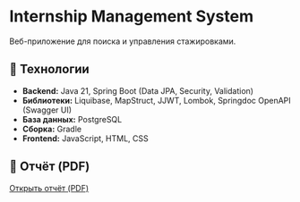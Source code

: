 # Internship Management System

Веб-приложение для поиска и управления стажировками.

## 🔧 Технологии
- **Backend:** Java 21, Spring Boot (Data JPA, Security, Validation)
- **Библиотеки:** Liquibase, MapStruct, JJWT, Lombok, Springdoc OpenAPI (Swagger UI)
- **База данных:** PostgreSQL
- **Сборка:** Gradle
- **Frontend:** JavaScript, HTML, CSS

## 📄 Отчёт (PDF)
[Открыть отчёт (PDF)](https://warm4ik1.github.io/Internship_management-system/otchet.pdf)
